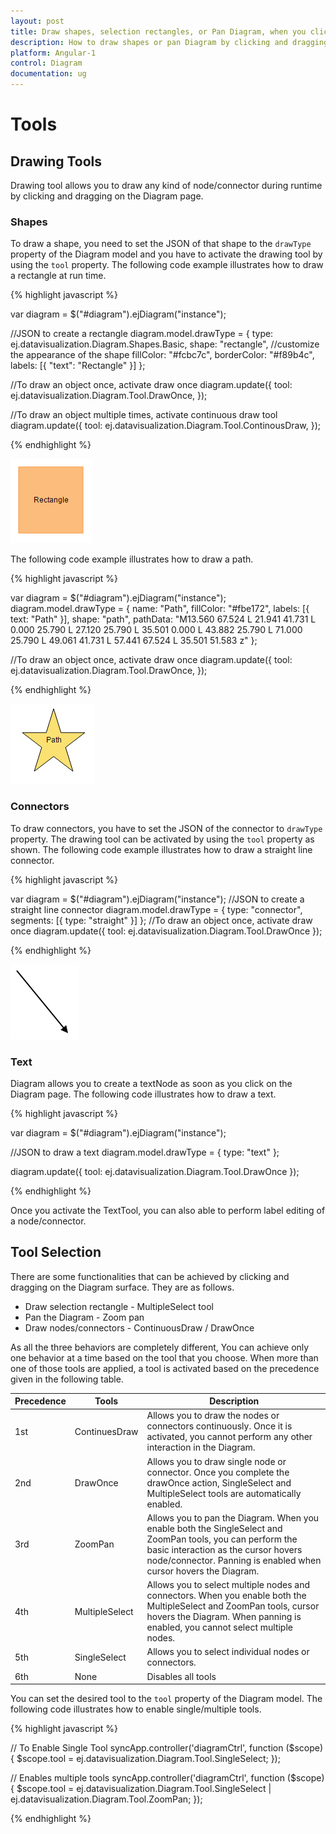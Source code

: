 ```yaml
---
layout: post
title: Draw shapes, selection rectangles, or Pan Diagram, when you click and drag over the Digram surface
description: How to draw shapes or pan Diagram by clicking and dragging over the Diagram surface?
platform: Angular-1
control: Diagram
documentation: ug
---
```


# Tools

## Drawing Tools

Drawing tool allows you to draw any kind of node/connector during runtime by clicking and dragging on the Diagram page. 

### Shapes

To draw a shape, you need to set the JSON of that shape to the `drawType` property of the Diagram model and you have to activate the drawing tool by using the `tool` property. The following code example illustrates how to draw a rectangle at run time. 

{% highlight javascript %}

var diagram = $("#diagram").ejDiagram("instance");

//JSON to create a rectangle
diagram.model.drawType = {
	type: ej.datavisualization.Diagram.Shapes.Basic,
	shape: "rectangle",
	//customize the appearance of the shape
	fillColor: "#fcbc7c",
	borderColor: "#f89b4c",
	labels: [{
		"text": "Rectangle"
	}]
};

//To draw an object once, activate draw once
diagram.update({
	tool: ej.datavisualization.Diagram.Tool.DrawOnce,
});

//To draw an object multiple times, activate continuous draw tool
diagram.update({
	tool: ej.datavisualization.Diagram.Tool.ContinousDraw,
});

{% endhighlight %}

![](/angular-1/Diagram/Tools_images/Tools_img1.png)

The following code example illustrates how to draw a path.

{% highlight javascript %}

var diagram = $("#diagram").ejDiagram("instance");
diagram.model.drawType = {
	name: "Path",
	fillColor: "#fbe172",
	labels: [{
		text: "Path"
	}],
	shape: "path",
	pathData: "M13.560 67.524 L 21.941 41.731 L 0.000 25.790 L 27.120 25.790 L 35.501 0.000 L 43.882 25.790 L 71.000 25.790 L 49.061 41.731 L 57.441 67.524 L 35.501 51.583 z"
};

//To draw an object once, activate draw once
diagram.update({
	tool: ej.datavisualization.Diagram.Tool.DrawOnce,
});

{% endhighlight %}

![](/angular-1/Diagram/Tools_images/Tools_img3.png)

### Connectors

To draw connectors, you have to set the JSON of the connector to `drawType` property. The drawing tool can be activated by using the `tool` property as shown. The following code example illustrates how to draw a straight line connector. 

{% highlight javascript %}

var diagram = $("#diagram").ejDiagram("instance");
//JSON to create a straight line connector
diagram.model.drawType = {
	type: "connector",
	segments: [{
		type: "straight"
	}]
};
//To draw an object once, activate draw once
diagram.update({
	tool: ej.datavisualization.Diagram.Tool.DrawOnce
});

{% endhighlight %}

![](/angular-1/Diagram/Tools_images/Tools_img2.png)

### Text 

Diagram allows you to create a textNode as soon as you click on the Diagram page. The following code illustrates how to draw a text.

{% highlight javascript %}

var diagram = $("#diagram").ejDiagram("instance");

//JSON to draw a text 
diagram.model.drawType = { type: "text" };

diagram.update({
	tool: ej.datavisualization.Diagram.Tool.DrawOnce
});

{% endhighlight %}

Once you activate the TextTool, you can also able to perform label editing of a node/connector.

## Tool Selection

There are some functionalities that can be achieved by clicking and dragging on the Diagram surface. They are as follows.

* Draw selection rectangle - MultipleSelect tool
* Pan the Diagram - Zoom pan
* Draw nodes/connectors - ContinuousDraw / DrawOnce

As all the three behaviors are completely different, You can achieve only one behavior at a time based on the tool that you choose.
When more than one of those tools are applied, a tool is activated based on the precedence given in the following table. 

| Precedence | Tools | Description |
|---|---|---|
| 1st | ContinuesDraw | Allows you to draw the nodes or connectors continuously. Once it is activated, you cannot perform any other interaction in the Diagram. |
| 2nd | DrawOnce | Allows you to draw single node or connector. Once you complete the drawOnce action, SingleSelect and MultipleSelect tools are automatically enabled. |
| 3rd | ZoomPan | Allows you to pan the Diagram. When you enable both the SingleSelect and ZoomPan tools, you can perform the basic interaction as the cursor hovers node/connector. Panning is enabled when cursor hovers the Diagram. |
| 4th | MultipleSelect | Allows you to select multiple nodes and connectors. When you enable both the MultipleSelect and ZoomPan tools, cursor hovers the Diagram. When panning is enabled, you cannot select multiple nodes. |
| 5th | SingleSelect | Allows you to select individual nodes or connectors. |
| 6th | None | Disables all tools |

You can set the desired tool to the `tool` property of the Diagram model. The following code illustrates how to enable single/multiple tools.

{% highlight javascript %}

// To Enable Single Tool 
syncApp.controller('diagramCtrl', function ($scope) {
    $scope.tool = ej.datavisualization.Diagram.Tool.SingleSelect;
 });

// Enables multiple tools
syncApp.controller('diagramCtrl', function ($scope) {
    $scope.tool =  ej.datavisualization.Diagram.Tool.SingleSelect | ej.datavisualization.Diagram.Tool.ZoomPan;
 });

{% endhighlight %}